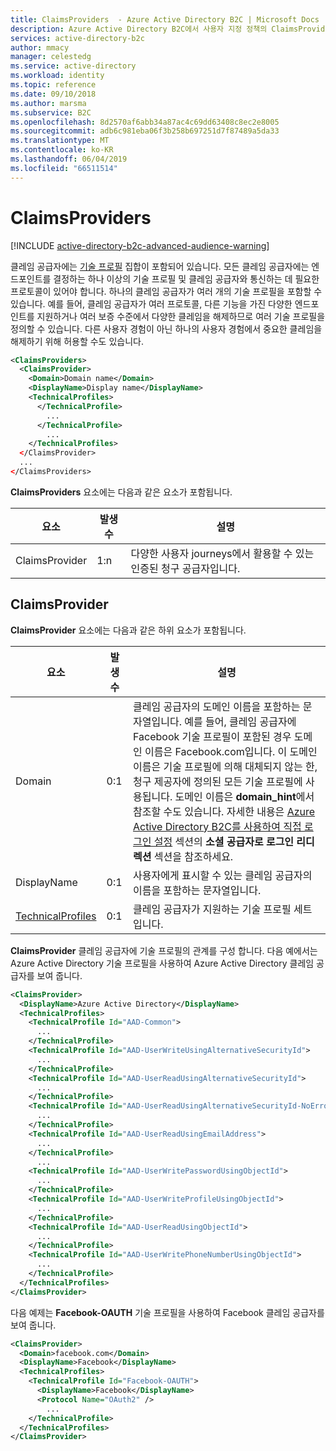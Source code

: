 ```yaml
---
title: ClaimsProviders  - Azure Active Directory B2C | Microsoft Docs
description: Azure Active Directory B2C에서 사용자 지정 정책의 ClaimsProvider 요소를 지정하는 방법을 설명합니다.
services: active-directory-b2c
author: mmacy
manager: celestedg
ms.service: active-directory
ms.workload: identity
ms.topic: reference
ms.date: 09/10/2018
ms.author: marsma
ms.subservice: B2C
ms.openlocfilehash: 8d2570af6abb34a87ac4c69dd63408c8ec2e8005
ms.sourcegitcommit: adb6c981eba06f3b258b697251d7f87489a5da33
ms.translationtype: MT
ms.contentlocale: ko-KR
ms.lasthandoff: 06/04/2019
ms.locfileid: "66511514"
---
```

# <a name="claimsproviders"></a>ClaimsProviders

[!INCLUDE [active-directory-b2c-advanced-audience-warning](../../includes/active-directory-b2c-advanced-audience-warning.md)]

클레임 공급자에는 [기술 프로필](technicalprofiles.md) 집합이 포함되어 있습니다. 모든 클레임 공급자에는 엔드포인트를 결정하는 하나 이상의 기술 프로필 및 클레임 공급자와 통신하는 데 필요한 프로토콜이 있어야 합니다. 하나의 클레임 공급자가 여러 개의 기술 프로필을 포함할 수 있습니다. 예를 들어, 클레임 공급자가 여러 프로토콜, 다른 기능을 가진 다양한 엔드포인트를 지원하거나 여러 보증 수준에서 다양한 클레임을 해제하므로 여러 기술 프로필을 정의할 수 있습니다. 다른 사용자 경험이 아닌 하나의 사용자 경험에서 중요한 클레임을 해제하기 위해 허용할 수도 있습니다.

```XML
<ClaimsProviders>
  <ClaimsProvider>
    <Domain>Domain name</Domain>
    <DisplayName>Display name</DisplayName>
    <TechnicalProfiles>
      </TechnicalProfile>
        ...
      </TechnicalProfile>
        ...
    </TechnicalProfiles>
  </ClaimsProvider>
  ...
</ClaimsProviders>
```

**ClaimsProviders** 요소에는 다음과 같은 요소가 포함됩니다.

| 요소 | 발생 수 | 설명 |
| ------- | ----------- | ----------- |
| ClaimsProvider | 1:n | 다양한 사용자 journeys에서 활용할 수 있는 인증된 청구 공급자입니다. |

## <a name="claimsprovider"></a>ClaimsProvider

**ClaimsProvider** 요소에는 다음과 같은 하위 요소가 포함됩니다.

| 요소 | 발생 수 | 설명 |
| ------- | ---------- | ----------- |
| Domain | 0:1 | 클레임 공급자의 도메인 이름을 포함하는 문자열입니다. 예를 들어, 클레임 공급자에 Facebook 기술 프로필이 포함된 경우 도메인 이름은 Facebook.com입니다. 이 도메인 이름은 기술 프로필에 의해 대체되지 않는 한, 청구 제공자에 정의된 모든 기술 프로필에 사용됩니다. 도메인 이름은 **domain_hint**에서 참조할 수도 있습니다. 자세한 내용은 [Azure Active Directory B2C를 사용하여 직접 로그인 설정](direct-signin.md) 섹션의 **소셜 공급자로 로그인 리디렉션** 섹션을 참조하세요. |
| DisplayName | 0:1 | 사용자에게 표시할 수 있는 클레임 공급자의 이름을 포함하는 문자열입니다. |
| [TechnicalProfiles](technicalprofiles.md) | 0:1 | 클레임 공급자가 지원하는 기술 프로필 세트입니다. |

**ClaimsProvider** 클레임 공급자에 기술 프로필의 관계를 구성 합니다. 다음 예에서는 Azure Active Directory 기술 프로필을 사용하여 Azure Active Directory 클레임 공급자를 보여 줍니다.

```XML
<ClaimsProvider>
  <DisplayName>Azure Active Directory</DisplayName>
  <TechnicalProfiles>
    <TechnicalProfile Id="AAD-Common">
      ...
    </TechnicalProfile>
    <TechnicalProfile Id="AAD-UserWriteUsingAlternativeSecurityId">
      ...
    </TechnicalProfile>
    <TechnicalProfile Id="AAD-UserReadUsingAlternativeSecurityId">
      ...
    </TechnicalProfile>
    <TechnicalProfile Id="AAD-UserReadUsingAlternativeSecurityId-NoError">
      ...
    </TechnicalProfile>
    <TechnicalProfile Id="AAD-UserReadUsingEmailAddress">
      ...
    </TechnicalProfile>
      ...
    <TechnicalProfile Id="AAD-UserWritePasswordUsingObjectId">
      ...
    </TechnicalProfile>
    <TechnicalProfile Id="AAD-UserWriteProfileUsingObjectId">
      ...
    </TechnicalProfile>
    <TechnicalProfile Id="AAD-UserReadUsingObjectId">
      ...
    </TechnicalProfile>
    <TechnicalProfile Id="AAD-UserWritePhoneNumberUsingObjectId">
      ...
    </TechnicalProfile>
  </TechnicalProfiles>
</ClaimsProvider>
```

다음 예제는 **Facebook-OAUTH** 기술 프로필을 사용하여 Facebook 클레임 공급자를 보여 줍니다.

```XML
<ClaimsProvider>
  <Domain>facebook.com</Domain>
  <DisplayName>Facebook</DisplayName>
  <TechnicalProfiles>
    <TechnicalProfile Id="Facebook-OAUTH">
      <DisplayName>Facebook</DisplayName>
      <Protocol Name="OAuth2" />
        ...
    </TechnicalProfile>
  </TechnicalProfiles>
</ClaimsProvider>
```
